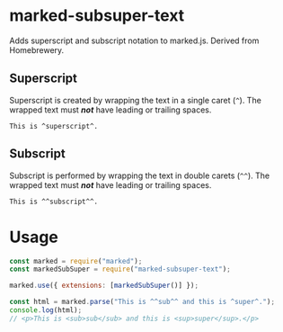 # marked-subsuper-text

Adds superscript and subscript notation to marked.js. Derived from Homebrewery.

## Superscript

Superscript is created by wrapping the text in a single caret (`^`). The wrapped text must ***not*** have leading or trailing spaces.

```
This is ^superscript^.
```

## Subscript

Subscript is performed by wrapping the text in double carets (`^^`). The wrapped text must ***not*** have leading or trailing spaces.

```
This is ^^subscript^^.
```

# Usage
<!-- Show most examples of how to use this extension -->

```js
const marked = require("marked");
const markedSubSuper = require("marked-subsuper-text");

marked.use({ extensions: [markedSubSuper()] });

const html = marked.parse("This is ^^sub^^ and this is ^super^.");
console.log(html);
// <p>This is <sub>sub</sub> and this is <sup>super</sup>.</p>
```
